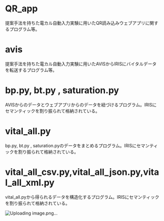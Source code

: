 # QR_app
提案手法を持ちた電カル自動入力実験に用いたQR読み込みウェブアプリに関するプログラム等。

# avis
提案手法を持ちた電カル自動入力実験に用いたAVISからIRISにバイタルデータを転送するプログラム等。

# bp.py, bt.py , saturation.py
AVISからのデータとウェブアプリからのデータを紐づけるプログラム。IRISにセマンティックを割り振られて格納されている。

# vital_all.py
bp.py, bt.py , saturation.pyのデータをまとめるプログラム。IRISにセマンティックを割り振られて格納されている。

# vital_all_csv.py,vital_all_json.py,vital_all_xml.py
vital_all.pyから得られるデータを構造化するプログラム。IRISにセマンティックを割り振られて格納されている。

![Uploading image.png…]()

